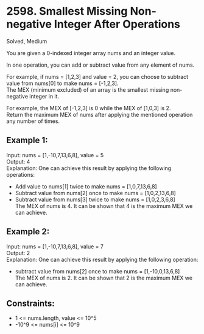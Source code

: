 # 2598. Smallest Missing Non-negative Integer After Operations
Solved, Medium

You are given a 0-indexed integer array nums and an integer value.  

In one operation, you can add or subtract value from any element of nums.  

For example, if nums = [1,2,3] and value = 2, you can choose to subtract value from nums[0] to make nums = [-1,2,3].  
The MEX (minimum excluded) of an array is the smallest missing non-negative integer in it.  

For example, the MEX of [-1,2,3] is 0 while the MEX of [1,0,3] is 2.  
Return the maximum MEX of nums after applying the mentioned operation any number of times.  

 

Example 1:
---
Input: nums = [1,-10,7,13,6,8], value = 5  
Output: 4  
Explanation: One can achieve this result by applying the following operations:  
- Add value to nums[1] twice to make nums = [1,0,7,13,6,8]  
- Subtract value from nums[2] once to make nums = [1,0,2,13,6,8]  
- Subtract value from nums[3] twice to make nums = [1,0,2,3,6,8]  
The MEX of nums is 4. It can be shown that 4 is the maximum MEX we can achieve.

Example 2:
---
Input: nums = [1,-10,7,13,6,8], value = 7  
Output: 2  
Explanation: One can achieve this result by applying the following operation:  
- subtract value from nums[2] once to make nums = [1,-10,0,13,6,8]  
The MEX of nums is 2. It can be shown that 2 is the maximum MEX we can achieve.  
 

Constraints:
---
- 1 <= nums.length, value <= 10^5
- -10^9 <= nums[i] <= 10^9

